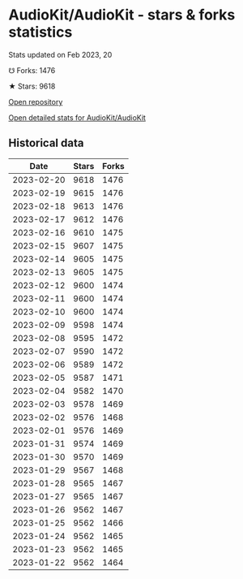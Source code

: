 # AudioKit/AudioKit - stars & forks statistics

Stats updated on Feb 2023, 20

☋ Forks: 1476

★ Stars: 9618

[Open repository](https://github.com/AudioKit/AudioKit)

[Open detailed stats for AudioKit/AudioKit](https://reviewgithub.com/rep/AudioKit/AudioKit)

## Historical data
| Date | Stars | Forks |
|------|-------|-------|
| 2023-02-20 | 9618 | 1476 | 
| 2023-02-19 | 9615 | 1476 | 
| 2023-02-18 | 9613 | 1476 | 
| 2023-02-17 | 9612 | 1476 | 
| 2023-02-16 | 9610 | 1475 | 
| 2023-02-15 | 9607 | 1475 | 
| 2023-02-14 | 9605 | 1475 | 
| 2023-02-13 | 9605 | 1475 | 
| 2023-02-12 | 9600 | 1474 | 
| 2023-02-11 | 9600 | 1474 | 
| 2023-02-10 | 9600 | 1474 | 
| 2023-02-09 | 9598 | 1474 | 
| 2023-02-08 | 9595 | 1472 | 
| 2023-02-07 | 9590 | 1472 | 
| 2023-02-06 | 9589 | 1472 | 
| 2023-02-05 | 9587 | 1471 | 
| 2023-02-04 | 9582 | 1470 | 
| 2023-02-03 | 9578 | 1469 | 
| 2023-02-02 | 9576 | 1468 | 
| 2023-02-01 | 9576 | 1469 | 
| 2023-01-31 | 9574 | 1469 | 
| 2023-01-30 | 9570 | 1469 | 
| 2023-01-29 | 9567 | 1468 | 
| 2023-01-28 | 9565 | 1467 | 
| 2023-01-27 | 9565 | 1467 | 
| 2023-01-26 | 9562 | 1467 | 
| 2023-01-25 | 9562 | 1466 | 
| 2023-01-24 | 9562 | 1465 | 
| 2023-01-23 | 9562 | 1465 | 
| 2023-01-22 | 9562 | 1464 | 

